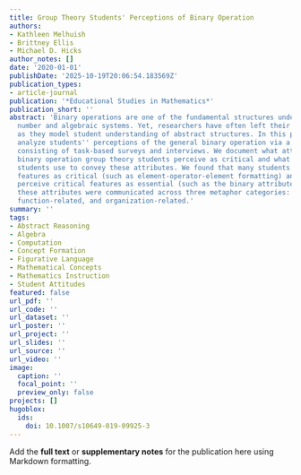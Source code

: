 ```yaml
---
title: Group Theory Students' Perceptions of Binary Operation
authors:
- Kathleen Melhuish
- Brittney Ellis
- Michael D. Hicks
author_notes: []
date: '2020-01-01'
publishDate: '2025-10-19T20:06:54.183569Z'
publication_types:
- article-journal
publication: '*Educational Studies in Mathematics*'
publication_short: ''
abstract: 'Binary operations are one of the fundamental structures underlying our
  number and algebraic systems. Yet, researchers have often left their role implicit
  as they model student understanding of abstract structures. In this paper, we directly
  analyze students'' perceptions of the general binary operation via a two-phase study
  consisting of task-based surveys and interviews. We document what attributes of
  binary operation group theory students perceive as critical and what types of metaphors
  students use to convey these attributes. We found that many students treat superficial
  features as critical (such as element-operator-element formatting) and do not always
  perceive critical features as essential (such as the binary attribute). Further,
  these attributes were communicated across three metaphor categories: arithmetic-related,
  function-related, and organization-related.'
summary: ''
tags:
- Abstract Reasoning
- Algebra
- Computation
- Concept Formation
- Figurative Language
- Mathematical Concepts
- Mathematics Instruction
- Student Attitudes
featured: false
url_pdf: ''
url_code: ''
url_dataset: ''
url_poster: ''
url_project: ''
url_slides: ''
url_source: ''
url_video: ''
image:
  caption: ''
  focal_point: ''
  preview_only: false
projects: []
hugoblox:
  ids:
    doi: 10.1007/s10649-019-09925-3
---
```


Add the **full text** or **supplementary notes** for the publication here using Markdown formatting.
